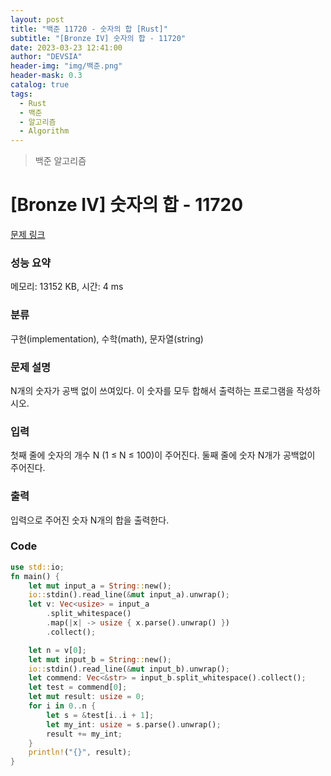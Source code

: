 ```yaml
---
layout: post
title: "백준 11720 - 숫자의 합 [Rust]"
subtitle: "[Bronze IV] 숫자의 합 - 11720"
date: 2023-03-23 12:41:00
author: "DEVSIA"
header-img: "img/백준.png"
header-mask: 0.3
catalog: true
tags:
  - Rust
  - 백준
  - 알고리즘
  - Algorithm
---
```


> 백준 알고리즘

# [Bronze IV] 숫자의 합 - 11720

[문제 링크](https://www.acmicpc.net/problem/11720)

### 성능 요약

메모리: 13152 KB, 시간: 4 ms

### 분류

구현(implementation), 수학(math), 문자열(string)

### 문제 설명

<p>N개의 숫자가 공백 없이 쓰여있다. 이 숫자를 모두 합해서 출력하는 프로그램을 작성하시오.</p>

### 입력

 <p>첫째 줄에 숫자의 개수 N (1 ≤ N ≤ 100)이 주어진다. 둘째 줄에 숫자 N개가 공백없이 주어진다.</p>

### 출력

 <p>입력으로 주어진 숫자 N개의 합을 출력한다.</p>

### Code

```rs
use std::io;
fn main() {
    let mut input_a = String::new();
    io::stdin().read_line(&mut input_a).unwrap();
    let v: Vec<usize> = input_a
        .split_whitespace()
        .map(|x| -> usize { x.parse().unwrap() })
        .collect();

    let n = v[0];
    let mut input_b = String::new();
    io::stdin().read_line(&mut input_b).unwrap();
    let commend: Vec<&str> = input_b.split_whitespace().collect();
    let test = commend[0];
    let mut result: usize = 0;
    for i in 0..n {
        let s = &test[i..i + 1];
        let my_int: usize = s.parse().unwrap();
        result += my_int;
    }
    println!("{}", result);
}
```
